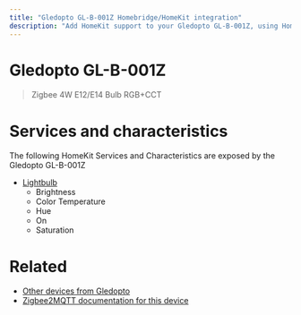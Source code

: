 ```yaml
---
title: "Gledopto GL-B-001Z Homebridge/HomeKit integration"
description: "Add HomeKit support to your Gledopto GL-B-001Z, using Homebridge, Zigbee2MQTT and homebridge-z2m."
---
```

<!---
This file has been GENERATED using src/docgen/docgen.ts
DO NOT EDIT THIS FILE MANUALLY!
-->
# Gledopto GL-B-001Z
> Zigbee 4W E12/E14 Bulb RGB+CCT


# Services and characteristics
The following HomeKit Services and Characteristics are exposed by
the Gledopto GL-B-001Z

* [Lightbulb](../../light.md)
  * Brightness
  * Color Temperature
  * Hue
  * On
  * Saturation


# Related
* [Other devices from Gledopto](../index.md#gledopto)
* [Zigbee2MQTT documentation for this device](https://www.zigbee2mqtt.io/devices/GL-B-001Z.html)